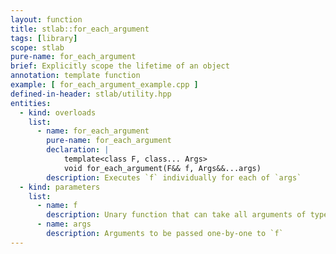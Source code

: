 ```yaml
---
layout: function
title: stlab::for_each_argument
tags: [library]
scope: stlab
pure-name: for_each_argument
brief: Explicitly scope the lifetime of an object
annotation: template function
example: [ for_each_argument_example.cpp ]
defined-in-header: stlab/utility.hpp
entities:
  - kind: overloads
    list:
      - name: for_each_argument
        pure-name: for_each_argument
        declaration: |
            template<class F, class... Args>
            void for_each_argument(F&& f, Args&&...args)
        description: Executes `f` individually for each of `args`
  - kind: parameters
    list:
      - name: f
        description: Unary function that can take all arguments of type `Args`
      - name: args
        description: Arguments to be passed one-by-one to `f`
---
```

